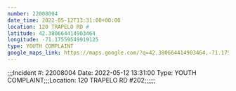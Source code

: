 ```yaml
---
number: 22008004
date_time: 2022-05-12T13:31:00+00:00
location: 120 TRAPELO RD #
latitude: 42.380664414903464
longitude: -71.17559549919125
type: YOUTH COMPLAINT
google_maps_link: https://maps.google.com/?q=42.380664414903464,-71.17559549919125
---
```


;;;Incident #: 22008004   Date: 2022-05-12 13:31:00   Type: YOUTH COMPLAINT;;;Location: 120 TRAPELO RD #202;;;;;;
